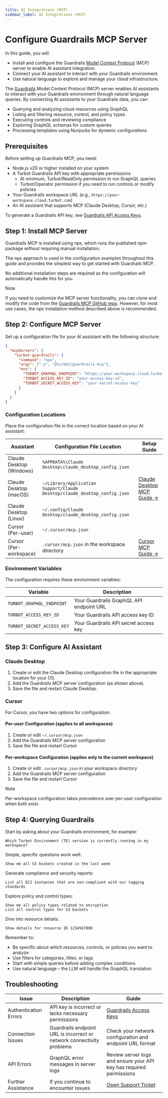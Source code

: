 ```yaml
---
title: AI Integrations (MCP)
sidebar_label: AI Integrations (MCP)
---
```


# Configure Guardrails MCP Server

In this guide, you will:

- Install and configure the Guardrails [Model Context Protocol](https://modelcontextprotocol.io) (MCP) server to enable AI assistant integration.
- Connect your AI assistant to interact with your Guardrails environment.
- Use natural language to explore and manage your cloud infrastructure.

The [Guardrails](https://turbot.com/guardrails) Model Context Protocol (MCP) server enables AI assistants to interact with your Guardrails environment through natural language queries. By connecting AI assistants to your Guardrails data, you can:

- Querying and analyzing cloud resources using GraphQL
- Listing and filtering resource, control, and policy types
- Executing controls and reviewing compliance
- Exploring GraphQL schemas for custom queries
- Processing templates using Nunjucks for dynamic configurations

## Prerequisites

Before setting up Guardrails MCP, you need:

- Node.js v20 or higher installed on your system
- A Turbot Guardrails API key with appropriate permissions
  - At minimum, Turbot/ReadOnly permission to run GraphQL queries
  - Turbot/Operator permission if you need to run controls or modify policies
- Your Guardrails workspace URL (e.g., `https://your-workspace.cloud.turbot.com`)
- An AI assistant that supports MCP (Claude Desktop, Cursor, etc.)

To generate a Guardrails API key, see [Guardrails API Access Keys](https://turbot.com/guardrails/docs/guides/using-guardrails/iam/access-keys#generate-a-new-guardrails-api-access-key).

## Step 1: Install MCP Server

Guardrails MCP is installed using npx, which runs the published npm package without requiring manual installation.

The npx approach is used in the configuration examples throughout this guide and provides the simplest way to get started with Guardrails MCP.

No additional installation steps are required as the configuration will automatically handle this for you.

> [!NOTE]
> If you need to customize the MCP server functionality, you can clone and modify the code from the [Guardrails MCP GitHub repo](https://github.com/turbot/guardrails-mcp). However, for most use cases, the npx installation method described above is recommended.

## Step 2: Configure MCP Server

Set up a configuration file for your AI assistant with the following structure:

```json
{
  "mcpServers": {
    "turbot-guardrails": {
      "command": "npx",
      "args": ["-y", "@turbot/guardrails-mcp"],
      "env": {
        "TURBOT_GRAPHQL_ENDPOINT": "https://your-workspace.cloud.turbot.com/api/latest/graphql",
        "TURBOT_ACCESS_KEY_ID": "your-access-key-id",
        "TURBOT_SECRET_ACCESS_KEY": "your-secret-access-key"
      }
    }
  }
}
```

### Configuration Locations

Place the configuration file in the correct location based on your AI assistant:

| Assistant                | Configuration File Location                                               | Setup Guide                                                                   |
| ------------------------ | ------------------------------------------------------------------------- | ----------------------------------------------------------------------------- |
| Claude Desktop (Windows) | `%APPDATA%\Claude Desktop\claude_desktop_config.json`                     |
| Claude Desktop (macOS)   | `~/Library/Application Support/Claude Desktop/claude_desktop_config.json` | [Claude Desktop MCP Guide →](https://modelcontextprotocol.io/quickstart/user) |
| Claude Desktop (Linux)   | `~/.config/Claude Desktop/claude_desktop_config.json`                     |
| Cursor (Per-user)        | `~/.cursor/mcp.json`                                                      |
| Cursor (Per-workspace)   | `.cursor/mcp.json` in the workspace directory                             | [Cursor MCP Guide →](https://docs.cursor.com/context/model-context-protocol)  |

### Environment Variables

The configuration requires these environment variables:

| Variable                   | Description                              |
| -------------------------- | ---------------------------------------- |
| `TURBOT_GRAPHQL_ENDPOINT`  | Your Guardrails GraphQL API endpoint URL |
| `TURBOT_ACCESS_KEY_ID`     | Your Guardrails API access key ID        |
| `TURBOT_SECRET_ACCESS_KEY` | Your Guardrails API secret access key    |

## Step 3: Configure AI Assistant

### Claude Desktop

1. Create or edit the Claude Desktop configuration file in the appropriate location for your OS.
2. Add the Guardrails MCP server configuration (as shown above).
3. Save the file and restart Claude Desktop.

### Cursor

For Cursor, you have two options for configuration:

#### Per-user Configuration (applies to all workspaces)

1. Create or edit `~/.cursor/mcp.json`
2. Add the Guardrails MCP server configuration
3. Save the file and restart Cursor

#### Per-workspace Configuration (applies only to the current workspace)

1. Create or edit `.cursor/mcp.json` in your workspace directory
2. Add the Guardrails MCP server configuration
3. Save the file and restart Cursor

> [!NOTE]
> Per-workspace configuration takes precedence over per-user configuration when both exist.

## Step 4: Querying Guardrails

Start by asking about your Guardrails environment, for example:

```
Which Turbot Environment (TE) version is currently running in my workspace?
```

Simple, specific questions work well:

```
Show me all S3 buckets created in the last week
```

Generate compliance and security reports:

```
List all EC2 instances that are non-compliant with our tagging standards
```

Explore policy and control types:

```
Show me all policy types related to encryption
List all control types for S3 buckets
```

Dive into resource details:

```
Show details for resource ID 1234567890
```

Remember to:

- Be specific about which resources, controls, or policies you want to analyze
- Use filters for categories, titles, or tags
- Start with simple queries before adding complex conditions
- Use natural language – the LLM will handle the GraphQL translation

<!-- ## Next Steps

- Explore the [Turbot Guardrails documentation](https://turbot.com/guardrails/docs) for more information about Guardrails concepts
- Check out the [Guardrails Hub](https://hub.guardrails.turbot.com) for available policy packs
- Try the example prompts in the [Example Usage](#example-usage) section below -->

## Troubleshooting

| Issue                 | Description                                                           | Guide                                                                                                |
| --------------------- | --------------------------------------------------------------------- | ---------------------------------------------------------------------------------------------------- |
| Authentication Errors | API key is incorrect or lacks necessary permissions                   | [Guardrails Access Keys](https://turbot.com/guardrails/docs/guides/using-guardrails/iam/access-keys) |
| Connection Issues     | Guardrails endpoint URL is incorrect or network connectivity problems | Check your network configuration and endpoint URL format                                             |
| API Errors            | GraphQL error messages in server logs                                 | Review server logs and ensure your API key has required permissions                                  |
| Further Assistance    | If you continue to encounter issues                                   | [Open Support Ticket](https://support.turbot.com)                                                    |

